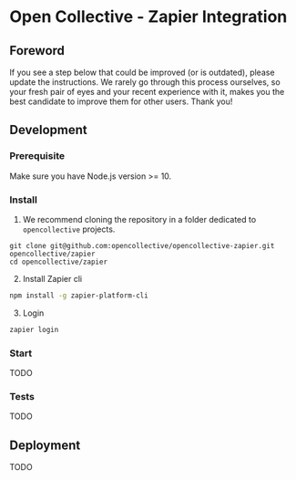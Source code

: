 # Open Collective - Zapier Integration

## Foreword

If you see a step below that could be improved (or is outdated), please update the instructions. We rarely go through this process ourselves, so your fresh pair of eyes and your recent experience with it, makes you the best candidate to improve them for other users. Thank you!

## Development

### Prerequisite

Make sure you have Node.js version >= 10.

### Install

1. We recommend cloning the repository in a folder dedicated to `opencollective` projects.

```
git clone git@github.com:opencollective/opencollective-zapier.git opencollective/zapier
cd opencollective/zapier

```

2. Install Zapier cli

```bash
npm install -g zapier-platform-cli
```

3. Login

```bash
zapier login
```

### Start

TODO

### Tests

TODO

## Deployment

TODO
